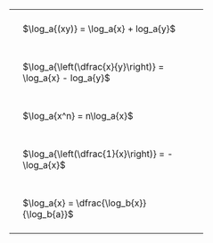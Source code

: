 ---
---

#  
<br>
<style type="text/css">
#T_bbb52 th.col_heading {
  text-align: left;
  font-size: 1em;
}
#T_bbb52 td {
  text-align: left;
  font-size: 1em;
  padding: 1.5em;
}
#T_bbb52_row0_col0, #T_bbb52_row1_col0, #T_bbb52_row2_col0, #T_bbb52_row3_col0, #T_bbb52_row4_col0 {
  width: 300px;
  white-space: pre-wrap;
}
</style>
<table id="T_bbb52">
  <thead>
  </thead>
  <tbody>
    <tr>
      <td id="T_bbb52_row0_col0" class="data row0 col0" >$\log_a{(xy)} = \log_a{x} + log_a{y}$</td>
    </tr>
    <tr>
      <td id="T_bbb52_row1_col0" class="data row1 col0" >$\log_a{\left(\dfrac{x}{y}\right)} = \log_a{x} - log_a{y}$</td>
    </tr>
    <tr>
      <td id="T_bbb52_row2_col0" class="data row2 col0" >$\log_a{x^n} = n\log_a{x}$</td>
    </tr>
    <tr>
      <td id="T_bbb52_row3_col0" class="data row3 col0" >$\log_a{\left(\dfrac{1}{x}\right)} = -\log_a{x}$</td>
    </tr>
    <tr>
      <td id="T_bbb52_row4_col0" class="data row4 col0" >$\log_a{x} = \dfrac{\log_b{x}}{\log_b{a}}$</td>
    </tr>
  </tbody>
</table>

